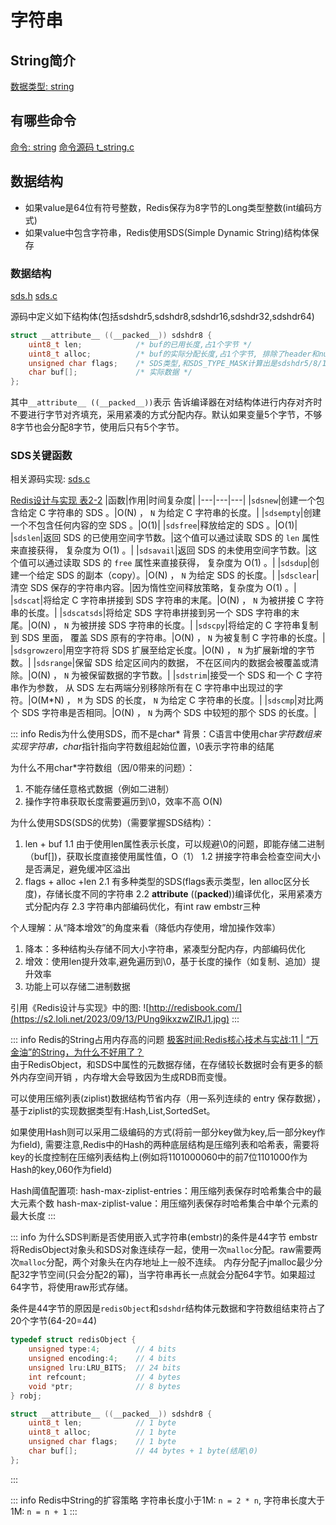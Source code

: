 # 字符串


## String简介
[数据类型: string](https://redis.io/docs/data-types/strings)

## 有哪些命令
[命令: string](https://redis.io/commands/?group=string)
[命令源码 t_string.c](https://github.com/Spectred/redis/blob/spectred_6.2/src/t_string.c)

## 数据结构
- 如果value是64位有符号整数，Redis保存为8字节的Long类型整数(int编码方式)
- 如果value中包含字符串，Redis使用SDS(Simple Dynamic String)结构体保存

### 数据结构
[sds.h](https://github.com/Spectred/redis/blob/spectred_6.2/src/sds.h)
[sds.c](https://github.com/Spectred/redis/blob/spectred_6.2/src/sds.c)

源码中定义如下结构体(包括sdshdr5,sdshdr8,sdshdr16,sdshdr32,sdshdr64)
```C
struct __attribute__ ((__packed__)) sdshdr8 {
    uint8_t len;            /* buf的已用长度,占1个字节 */
    uint8_t alloc;          /* buf的实际分配长度,占1个字节, 排除了header和null终止符 */
    unsigned char flags;    /* SDS类型,和SDS_TYPE_MASK计算出是sdshdr5/8/16/32/64 */
    char buf[];             /* 实际数据 */
};
```
其中`__attribute__ ((__packed__))`表示 告诉编译器在对结构体进行内存对齐时不要进行字节对齐填充，采用紧凑的方式分配内存。默认如果变量5个字节，不够8字节也会分配8字节，使用后只有5个字节。


### SDS关键函数
相关源码实现: [sds.c](https://github.com/Spectred/redis/blob/spectred_6.2/src/sds.c)

[Redis设计与实现 表2-2](http://redisbook.com/preview/sds/api.html)
|函数|作用|时间复杂度|
|---|---|---|
|`sdsnew`|创建一个包含给定 C 字符串的 SDS 。|O(N) ， `N` 为给定 C 字符串的长度。|
|`sdsempty`|创建一个不包含任何内容的空 SDS 。|O(1)|
|`sdsfree`|释放给定的 SDS 。|O(1)|
|`sdslen`|返回 SDS 的已使用空间字节数。|这个值可以通过读取 SDS 的 `len` 属性来直接获得， 复杂度为 O(1) 。|
|`sdsavail`|返回 SDS 的未使用空间字节数。|这个值可以通过读取 SDS 的 `free` 属性来直接获得， 复杂度为 O(1) 。|
|`sdsdup`|创建一个给定 SDS 的副本（copy）。|O(N) ， `N` 为给定 SDS 的长度。|
|`sdsclear`|清空 SDS 保存的字符串内容。|因为惰性空间释放策略，复杂度为 O(1) 。|
|`sdscat`|将给定 C 字符串拼接到 SDS 字符串的末尾。|O(N) ， `N` 为被拼接 C 字符串的长度。|
|`sdscatsds`|将给定 SDS 字符串拼接到另一个 SDS 字符串的末尾。|O(N) ， `N` 为被拼接 SDS 字符串的长度。|
|`sdscpy`|将给定的 C 字符串复制到 SDS 里面， 覆盖 SDS 原有的字符串。|O(N) ， `N` 为被复制 C 字符串的长度。|
|`sdsgrowzero`|用空字符将 SDS 扩展至给定长度。|O(N) ， `N` 为扩展新增的字节数。|
|`sdsrange`|保留 SDS 给定区间内的数据， 不在区间内的数据会被覆盖或清除。|O(N) ， `N` 为被保留数据的字节数。|
|`sdstrim`|接受一个 SDS 和一个 C 字符串作为参数， 从 SDS 左右两端分别移除所有在 C 字符串中出现过的字符。|O(M*N) ， `M` 为 SDS 的长度， `N` 为给定 C 字符串的长度。|
|`sdscmp`|对比两个 SDS 字符串是否相同。|O(N) ， `N` 为两个 SDS 中较短的那个 SDS 的长度。|

::: info Redis为什么使用SDS，而不是char*
背景：C语言中使用char*字符数组来实现字符串，char*指针指向字符数组起始位置，\0表示字符串的结尾

为什么不用char*字符数组（因/0带来的问题）：
1. 不能存储任意格式数据（例如二进制）
2. 操作字符串获取长度需要遍历到\0，效率不高 O(N)

为什么使用SDS(SDS的优势)（需要掌握SDS结构）：
1. len + buf
    1.1 由于使用len属性表示长度，可以规避\0的问题，即能存储二进制（buf[])，获取长度直接使用属性值，O（1）
    1.2 拼接字符串会检查空间大小是否满足，避免缓冲区溢出
2. flags + alloc +len
    2.1 有多种类型的SDS(flags表示类型，len alloc区分长度)，存储长度不同的字符串
    2.2 __attribute__ ((__packed__))编译优化，采用紧凑方式分配内存
    2.3 字符串内部编码优化，有int raw embstr三种



个人理解：从“降本增效”的角度来看（降低内存使用，增加操作效率）
1. 降本：多种结构头存储不同大小字符串，紧凑型分配内存，内部编码优化
2. 增效：使用len提升效率,避免遍历到\0，基于长度的操作（如复制、追加）提升效率
3. 功能上可以存储二进制数据

引用《Redis设计与实现》中的图:
![http://redisbook.com/](https://s2.loli.net/2023/09/13/PUng9ikxzwZIRJ1.jpg)
:::


::: info Redis的String占用内存高的问题
[极客时间:Redis核心技术与实战:11 | “万金油”的String，为什么不好用了？](https://time.geekbang.org/column/article/279649)
<br>
由于RedisObject，和SDS中属性的元数据存储，在存储较长数据时会有更多的额外内存空间开销 ，内存增大会导致因为生成RDB而变慢。

可以使用压缩列表(ziplist)数据结构节省内存（用一系列连续的 entry 保存数据），基于ziplist的实现数据类型有:Hash,List,SortedSet。

如果使用Hash则可以采用二级编码的方式(将前一部分key做为key,后一部分key作为field),
需要注意,Redis中的Hash的两种底层结构是压缩列表和哈希表，需要将key的长度控制在压缩列表结构上(例如将1101000060中的前7位1101000作为Hash的key,060作为field)

Hash阈值配置项:
hash-max-ziplist-entries：用压缩列表保存时哈希集合中的最大元素个数
hash-max-ziplist-value：用压缩列表保存时哈希集合中单个元素的最大长度
:::


::: info 为什么SDS判断是否使用嵌入式字符串(embstr)的条件是44字节
embstr将RedisObject对象头和SDS对象连续存一起，使用一次`malloc`分配。raw需要两次`malloc`分配，两个对象头在内存地址上一般不连续。
内存分配子jmalloc最少分配32字节空间(只会分配2的幂)，当字符串再长一点就会分配64字节。如果超过64字节，将使用raw形式存储。

条件是44字节的原因是`redisObject`和`sdshdr`结构体元数据和字符数组结束符占了20个字节(64-20=44)
```C
typedef struct redisObject {
    unsigned type:4;        // 4 bits
    unsigned encoding:4;    // 4 bits
    unsigned lru:LRU_BITS;  // 24 bits
    int refcount;           // 4 bytes
    void *ptr;              // 8 bytes
} robj;

struct __attribute__ ((__packed__)) sdshdr8 {
    uint8_t len;            // 1 byte
    uint8_t alloc;          // 1 byte
    unsigned char flags;    // 1 byte
    char buf[];             // 44 bytes + 1 byte(结尾\0)
};
```
:::



::: info Redis中String的扩容策略
字符串长度小于1M: `n = 2 * n`,
字符串长度大于1M: `n = n + 1`
:::


